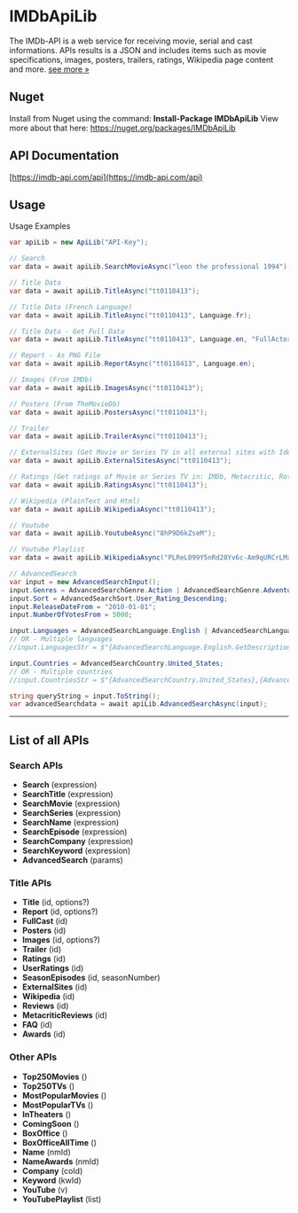 # IMDbApiLib
The IMDb-API is a web service for receiving movie, serial and cast informations. APIs results is a JSON and includes items such as movie specifications, images, posters, trailers, ratings, Wikipedia page content and more. [see more »](https://imdb-api.com)

## Nuget
Install from Nuget using the command: **Install-Package IMDbApiLib** View more about that here:  https://nuget.org/packages/IMDbApiLib

## API Documentation
[https://imdb-api.com/api](https://imdb-api.com/api)

## Usage
Usage Examples
```csharp
var apiLib = new ApiLib("API-Key");

// Search
var data = await apiLib.SearchMovieAsync("leon the professional 1994");

// Title Data
var data = await apiLib.TitleAsync("tt0110413");

// Title Data (French Language)
var data = await apiLib.TitleAsync("tt0110413", Language.fr);

// Title Data - Get Full Data
var data = await apiLib.TitleAsync("tt0110413", Language.en, "FullActor,FullCast,Posters,Images,Trailer,Ratings,Wikipedia");

// Report - As PNG File
var data = await apiLib.ReportAsync("tt0110413", Language.en);

// Images (From IMDb)
var data = await apiLib.ImagesAsync("tt0110413");

// Posters (From TheMovieDb)
var data = await apiLib.PostersAsync("tt0110413");

// Trailer
var data = await apiLib.TrailerAsync("tt0110413");

// ExternalSites (Get Movie or Series TV in all external sites with Identifier and URL)
var data = await apiLib.ExternalSitesAsync("tt0110413");

// Ratings (Get ratings of Movie or Series TV in: IMDb, Metacritic, RottenTommatoes, TheMovieDb and TV.com)
var data = await apiLib.RatingsAsync("tt0110413");

// Wikipedia (PlainText and Html)
var data = await apiLib.WikipediaAsync("tt0110413");

// Youtube
var data = await apiLib.YoutubeAsync("8hP9D6kZseM");

// Youtube Playlist
var data = await apiLib.WikipediaAsync("PLReL099Y5nRd28Yv6c-Am9qURCrLMxBmK");

// AdvancedSearch
var input = new AdvancedSearchInput();
input.Genres = AdvancedSearchGenre.Action | AdvancedSearchGenre.Adventure;
input.Sort = AdvancedSearchSort.User_Rating_Descending;
input.ReleaseDateFrom = "2010-01-01";
input.NumberOfVotesFrom = 5000;

input.Languages = AdvancedSearchLanguage.English | AdvancedSearchLanguage.French;
// OR - Multiple languages
//input.LanguagesStr = $"{AdvancedSearchLanguage.English.GetDescription()},{AdvancedSearchLanguage.French.GetDescription()}";

input.Countries = AdvancedSearchCountry.United_States;
// OR - Multiple countries
//input.CountriesStr = $"{AdvancedSearchCountry.United_States},{AdvancedSearchCountry.France},{AdvancedSearchCountry.United_Kingdom}";

string queryString = input.ToString();
var advancedSearchdata = await apiLib.AdvancedSearchAsync(input);
```

----
## List of all APIs
### Search APIs
* **Search** (expression)
* **SearchTitle** (expression)
* **SearchMovie** (expression)
* **SearchSeries** (expression)
* **SearchName** (expression)
* **SearchEpisode** (expression)
* **SearchCompany** (expression)
* **SearchKeyword** (expression)
* **AdvancedSearch** (params)

### Title APIs
* **Title** (id, options?)
* **Report** (id, options?)
* **FullCast** (id)
* **Posters** (id)
* **Images** (id, options?)
* **Trailer** (id)
* **Ratings** (id)
* **UserRatings** (id)
* **SeasonEpisodes** (id, seasonNumber)
* **ExternalSites** (id)
* **Wikipedia** (id)
* **Reviews** (id)
* **MetacriticReviews** (id)
* **FAQ** (id)
* **Awards** (id)

### Other APIs
* **Top250Movies** ()
* **Top250TVs** ()
* **MostPopularMovies** ()
* **MostPopularTVs** ()
* **InTheaters** ()
* **ComingSoon** ()
* **BoxOffice** ()
* **BoxOfficeAllTime** ()
* **Name** (nmId)
* **NameAwards** (nmId)
* **Company** (coId)
* **Keyword** (kwId)
* **YouTube** (v)
* **YouTubePlaylist** (list)